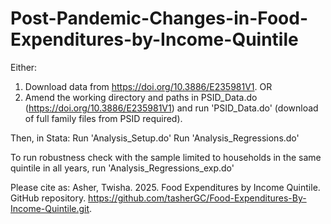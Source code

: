 # Post-Pandemic-Changes-in-Food-Expenditures-by-Income-Quintile

Either:
1. Download data from https://doi.org/10.3886/E235981V1.
   OR
2. Amend the working directory and paths in PSID_Data.do (https://doi.org/10.3886/E235981V1) and run 'PSID_Data.do' (download of full family files from PSID required).

Then, in Stata:
Run 'Analysis_Setup.do'
Run 'Analysis_Regressions.do'

To run robustness check with the sample limited to households in the same quintile in all years, run 'Analysis_Regressions_exp.do'

Please cite as: 
Asher, Twisha. 2025. Food Expenditures by Income Quintile. GitHub repository. https://github.com/tasherGC/Food-Expenditures-By-Income-Quintile.git.
